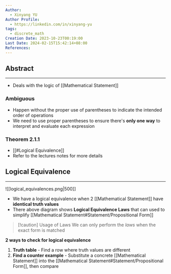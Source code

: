 ```yaml
---
Author:
  - Xinyang YU
Author Profile:
  - https://linkedin.com/in/xinyang-yu
tags:
  - discrete_math
Creation Date: 2023-10-23T00:19:00
Last Date: 2024-02-15T15:42:14+08:00
References: 
---
```

## Abstract
---
- Deals with the logic of [[Mathematical Statement]]

### Ambiguous
- Happen without the proper use of parentheses to indicate the intended order of operations
- We need to use proper parentheses to ensure there's **only one way** to interpret and evaluate each expression

### Theorem 2.1.1
- [[#Logical Equivalence]]
- Refer to the lectures notes for more details

## Logical Equivalence
---
![[logical_equivalences.png|500]]
- We have a logical equivalence when 2 [[Mathematical Statement]] have **identical truth values**
- There above diagram shows **Logical Equivalence Laws** that can used to simplify [[Mathematical Statement#Statement/Propositional Form]]

>[!caution] Usage of Laws
> We can only perform the *laws* when the exact form is matched
  
**2 ways to check for logical equivalence**
1. **Truth table** - Find a row where truth values are different
2. **Find a counter example** - Substitute a concrete [[Mathematical Statement]] into the [[Mathematical Statement#Statement/Propositional Form]], then compare
